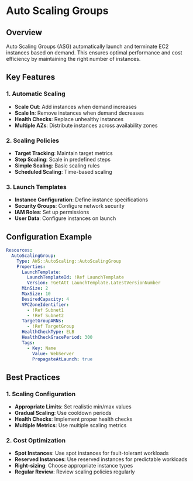 # Auto Scaling Groups

## Overview

Auto Scaling Groups (ASG) automatically launch and terminate EC2 instances based on demand. This ensures optimal performance and cost efficiency by maintaining the right number of instances.

## Key Features

### 1. Automatic Scaling
- **Scale Out**: Add instances when demand increases
- **Scale In**: Remove instances when demand decreases
- **Health Checks**: Replace unhealthy instances
- **Multiple AZs**: Distribute instances across availability zones

### 2. Scaling Policies
- **Target Tracking**: Maintain target metrics
- **Step Scaling**: Scale in predefined steps
- **Simple Scaling**: Basic scaling rules
- **Scheduled Scaling**: Time-based scaling

### 3. Launch Templates
- **Instance Configuration**: Define instance specifications
- **Security Groups**: Configure network security
- **IAM Roles**: Set up permissions
- **User Data**: Configure instances on launch

## Configuration Example

```yaml
Resources:
  AutoScalingGroup:
    Type: AWS::AutoScaling::AutoScalingGroup
    Properties:
      LaunchTemplate:
        LaunchTemplateId: !Ref LaunchTemplate
        Version: !GetAtt LaunchTemplate.LatestVersionNumber
      MinSize: 2
      MaxSize: 10
      DesiredCapacity: 4
      VPCZoneIdentifier:
        - !Ref Subnet1
        - !Ref Subnet2
      TargetGroupARNs:
        - !Ref TargetGroup
      HealthCheckType: ELB
      HealthCheckGracePeriod: 300
      Tags:
        - Key: Name
          Value: WebServer
          PropagateAtLaunch: true
```

## Best Practices

### 1. Scaling Configuration
- **Appropriate Limits**: Set realistic min/max values
- **Gradual Scaling**: Use cooldown periods
- **Health Checks**: Implement proper health checks
- **Multiple Metrics**: Use multiple scaling metrics

### 2. Cost Optimization
- **Spot Instances**: Use spot instances for fault-tolerant workloads
- **Reserved Instances**: Use reserved instances for predictable workloads
- **Right-sizing**: Choose appropriate instance types
- **Regular Review**: Review scaling policies regularly

